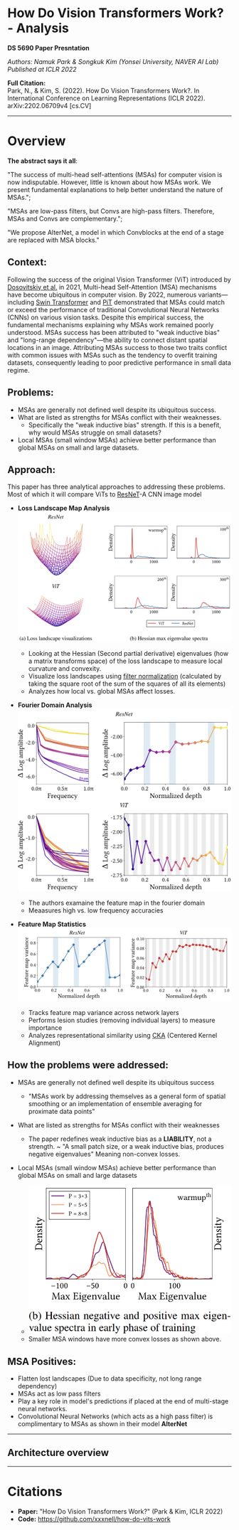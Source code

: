 # How Do Vision Transformers Work? - Analysis
**DS 5690 Paper Presntation**

*Authors: Namuk Park & Songkuk Kim (Yonsei University, NAVER AI Lab)*  
*Published at ICLR 2022*

**Full Citation:**  
Park, N., & Kim, S. (2022). How Do Vision Transformers Work?. In International Conference on Learning Representations (ICLR 2022). arXiv:2202.06709v4 [cs.CV]
___
# Overview
**The abstract says it all**: 

"The success of multi-head self-attentions (MSAs) for computer vision is now indisputable. However, little is known about how MSAs work. We present fundamental explanations to help better understand the nature of MSAs.";

"MSAs are low-pass filters, but Convs are high-pass filters. Therefore, MSAs and Convs are complementary.";

"We propose AlterNet, a model in which Convblocks at the end of a stage are replaced with MSA blocks."


## **Context**:
Following the success of the original Vision Transformer (ViT) introduced by [Dosovitskiy et al.](https://arxiv.org/pdf/2010.11929) in 2021, Multi-head Self-Attention (MSA) mechanisms have become ubiquitous in computer vision. By 2022, numerous variants—including [Swin Transformer](https://arxiv.org/pdf/2103.14030) and [PiT](https://arxiv.org/pdf/2103.16302) demonstrated that MSAs could match or exceed the performance of traditional Convolutional Neural Networks (CNNs) on various vision tasks. Despite this empirical success, the fundamental mechanisms explaining why MSAs work remained poorly understood. MSAs success has been attributed to "weak inductive bias" and "long-range dependency"—the ability to connect distant spatial locations in an image. Attributing MSAs success to those two traits conflict with common issues with MSAs such as the tendency to overfit training datasets, consequently leading to poor predictive performance in small data regime. 

## **Problems**: 
- MSAs are generally not defined well despite its ubiquitous success.
- What are listed as strengths for MSAs conflict with their weaknesses.
     - Specifically the "weak inductive bias" strength. If this is a benefit, why would MSAs struggle on small datasets?
- Local MSAs (small window MSAs) achieve better performance than global MSAs on small and large datasets.

## **Approach**:

This paper has three analytical approaches to addressing these problems. Most of which it will compare ViTs to [ResNeT](https://www.cv-foundation.org/openaccess/content_cvpr_2016/papers/He_Deep_Residual_Learning_CVPR_2016_paper.pdf)-A CNN image model
- **Loss Landscape Map Analysis**
       ![](Hessian_Eigenspace.png)
     - Looking at the Hessian (Second partial derivative) eigenvalues (how a matrix transforms space) of the loss landscape to measure local curvature and convexity.
     - Visualize loss landscapes using [filter normalization](https://arxiv.org/pdf/1712.09913) (calculated by taking the square root of the sum of the squares of all its elements)
     - Analyzes how local vs. global MSAs affect losses.
 
- **Fourier Domain Analysis**
     ![](Fourier_Domain_Analysis.png)
  - The authors examaine the feature map in the fourier domain
  - Meaasures high vs. low frequency accuracies

- **Feature Map Statistics**
       ![](Feature_map_Variance.png)
  - Tracks feature map variance across network layers
  - Performs lesion studies (removing individual layers) to measure importance
  - Analyzes representational similarity using [CKA](https://arxiv.org/pdf/2010.15327) (Centered Kernel Alignment)
 
## **How the problems were addressed**:
- MSAs are generally not defined well despite its ubiquitous success
  - "MSAs work by addressing themselves as a general form of spatial smoothing or an implementation of ensemble averaging for proximate data points"
    
- What are listed as strengths for MSAs conflict with their weaknesses
  - The paper redefines weak inductive bias as a **LIABILITY**, not a strength. ~ "A small patch size, or a weak inductive bias, produces negative eigenvalues" Meaning non-convex losses.
    
- Local MSAs (small window MSAs) achieve better performance than global MSAs on small and large datasets
  - ![](Window_Size_Comparison.png)
  - Smaller MSA windows have more convex losses as shown above.
    
## **MSA Positives**:
   - Flatten lost landscapes (Due to data specificity, not long range dependency)
   - MSAs act as low pass filters
   - Play a key role in model's predictions if placed at the end of multi-stage neural networks.
   - Convolutional Neural Networks (which acts as a high pass filter) is complimentary to MSAs as shown in their model **AlterNet**

_____
## Architecture overview



_____
# Citations
- **Paper:** "How Do Vision Transformers Work?" (Park & Kim, ICLR 2022)
- **Code:** https://github.com/xxxnell/how-do-vits-work

